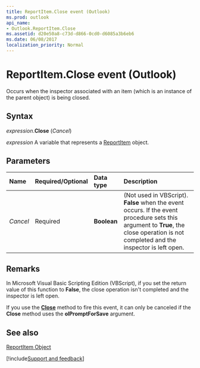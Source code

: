 ```yaml
---
title: ReportItem.Close event (Outlook)
ms.prod: outlook
api_name:
- Outlook.ReportItem.Close
ms.assetid: d20e50a8-c73d-d866-0cd0-d6085a3b6eb6
ms.date: 06/08/2017
localization_priority: Normal
---
```



# ReportItem.Close event (Outlook)

Occurs when the inspector associated with an item (which is an instance of the parent object) is being closed.


## Syntax

_expression_.**Close** (_Cancel_)

_expression_ A variable that represents a [ReportItem](Outlook.ReportItem.md) object.


## Parameters



|Name|Required/Optional|Data type|Description|
|:-----|:-----|:-----|:-----|
| _Cancel_|Required| **Boolean**|(Not used in VBScript).  **False** when the event occurs. If the event procedure sets this argument to **True**, the close operation is not completed and the inspector is left open.|

## Remarks

In Microsoft Visual Basic Scripting Edition (VBScript), if you set the return value of this function to  **False**, the close operation isn't completed and the inspector is left open.

If you use the  **[Close](Outlook.ReportItem.Close(method).md)** method to fire this event, it can only be canceled if the **Close** method uses the **olPromptForSave** argument.


## See also


[ReportItem Object](Outlook.ReportItem.md)

[!include[Support and feedback](~/includes/feedback-boilerplate.md)]
